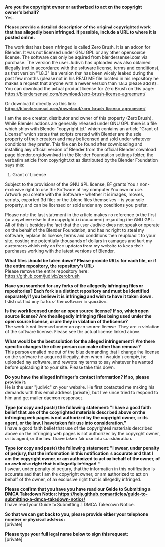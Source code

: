 **Are you the copyright owner or authorized to act on the copyright owner's behalf?**  
Yes.  

**Please provide a detailed description of the original copyrighted work that has allegedly been infringed. If possible, include a URL to where it is posted online.**  

The work that has been infringed is called Zero Brush. It is an addon for Blender. It was not licensed under GNU GPL or any other opensource license. The software can only be aquired from blendersensei.com via purchase. The version the user Judivic has uploaded was also obtained illegally (not in accordance with the software license, terms and conditions), as that version "1.8.3" is a version that has been widely leaked during the past few months (please not in his READ ME file located in his repository he makes a request that anyone with a newer version than 1.8.3 please add it) . You can download the actual product license for Zero Brush on this page: https://blendersensei.com/download/zero-brush-license-agreement/  

Or download it directly via this link: https://blendersensei.com/download/zero-brush-license-agreement/  

I am the sole creator, distributor and owner of this property (Zero Brush). While Blender addons are generally released under GNU GPL there is a file which ships with Blender "copyright.txt" which contains an article "Grant of License" which states that scripts created with Blender are the sole property of their creators and may be licensed and sold under whatever conditions they prefer. This file can be found after downloading and installing any official version of Blender from the official Blender download page blender.org/download in the Blender Foundation settings folder, the verbatim article from copyright.txt as distributed by the Blender Foundation says this:  

1. Grant of License  

Subject to the provisions of the GNU GPL license, BF grants You a
non-exclusive right to use the Software at any computer You own or use.
Artwork you create with the Software – whether it is images, movies,
scripts, exported 3d files or the .blend files themselves – is your sole
property, and can be licensed or sold under any conditions you prefer.  

Please note the last statement in the article makes no reference to the first (or anywhere else in the copyright.txt document) regarding the GNU GPL. All of this is besides the fact that the user Judivic does not speak or operate on the behalf of the Blender Foundation, and has no right to steal my software, replace its license, terms and conditions then reupload it to your site, costing me potentially thousands of dollars in damages and hurt my customers which rely on free updates from my website to keep their purchases working with the latest versions of Blender.

**What files should be taken down? Please provide URLs for each file, or if the entire repository, the repository's URL:**  
Please remove the entire repository here: https://github.com/judivic/zerobrush  

**Have you searched for any forks of the allegedly infringing files or repositories? Each fork is a distinct repository and must be identified separately if you believe it is infringing and wish to have it taken down.**  
I did not find any forks of the software in question.  

**Is the work licensed under an open source license? If so, which open source license? Are the allegedly infringing files being used under the open source license, or are they in violation of the license?**  
The work is not licensed under an open source license. They are in violation of the software license. Please see the actual license linked above.  

**What would be the best solution for the alleged infringement? Are there specific changes the other person can make other than removal?**  
This person emailed me out of the blue demanding that I change the license on the software he acquired illegally, then when I wouldn't comply, he uploaded my software, and rewrote my terms to say whatever he wanted before uploading it to your site. Please take this down.  

**Do you have the alleged infringer's contact information? If so, please provide it:**  
He is the user "judivic" on your website. He first contacted me making his demands with this email address [private], but I've since tried to respond to him and get mailer daemon responses.    

**Type (or copy and paste) the following statement: "I have a good faith belief that use of the copyrighted materials described above on the infringing web pages is not authorized by the copyright owner, or its agent, or the law. I have taken fair use into consideration."**  
I have a good faith belief that use of the copyrighted materials described above on the infringing web pages is not authorized by the copyright owner, or its agent, or the law. I have taken fair use into consideration.  

**Type (or copy and paste) the following statement: "I swear, under penalty of perjury, that the information in this notification is accurate and that I am the copyright owner, or am authorized to act on behalf of the owner, of an exclusive right that is allegedly infringed."**  
I swear, under penalty of perjury, that the information in this notification is accurate and that I am the copyright owner, or am authorized to act on behalf of the owner, of an exclusive right that is allegedly infringed.  

**Please confirm that you have you have read our Guide to Submitting a DMCA Takedown Notice: https://help.github.com/articles/guide-to-submitting-a-dmca-takedown-notice/**  
I have read your Guide to Submitting a DMCA Takedown Notice.  

**So that we can get back to you, please provide either your telephone number or physical address:**  
[private]  

**Please type your full legal name below to sign this request:**  
[private]
